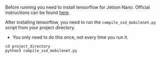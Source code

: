 Before running you need to install tensorflow for Jetson Nano. Official instructions can be found [here](https://docs.nvidia.com/deeplearning/frameworks/install-tf-jetson-platform/index.html).


After installing tensorflow, you need to run the `compile_ssd_mobilenet.py` script from your project directory.
- You only need to do this once, not every time you run it.

```Shell
cd project_directory
python3 compile_ssd_mobilenet.py
```
